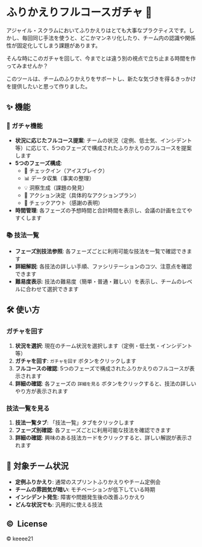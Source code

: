 # ふりかえりフルコースガチャ 🎲

アジャイル・スクラムにおいてふりかえりはとても大事なプラクティスです。しかし、毎回同じ手法を使うと、どこかマンネリ化したり、チーム内の認識や関係性が固定化してしまう課題があります。

そんな時にこのガチャを回して、今までとは違う別の視点で立ち止まる時間を作ってみませんか？

このツールは、チームのふりかえりをサポートし、新たな気づきを得るきっかけを提供したいと思って作りました。

## ✨ 機能

### 🎲 ガチャ機能

* **状況に応じたフルコース提案**: チームの状況（定例、低士気、インシデント等）に応じて、5つのフェーズで構成されたふりかえりのフルコースを提案します
* **5つのフェーズ構成**: 
  - 🚀 チェックイン（アイスブレイク）
  - 📊 データ収集（事実の整理）
  - 💡 洞察生成（課題の発見）
  - 🎯 アクション決定（具体的なアクションプラン）
  - 🎉 チェックアウト（感謝の表明）
* **時間管理**: 各フェーズの予想時間と合計時間を表示し、会議の計画を立てやすくします

### 📚 技法一覧

* **フェーズ別技法参照**: 各フェーズごとに利用可能な技法を一覧で確認できます
* **詳細解説**: 各技法の詳しい手順、ファシリテーションのコツ、注意点を確認できます
* **難易度表示**: 技法の難易度（簡単・普通・難しい）を表示し、チームのレベルに合わせて選択できます

## 🛠️ 使い方

### ガチャを回す

1. **状況を選択**: 現在のチーム状況を選択します（定例・低士気・インシデント等）
2. **ガチャを回す**: `ガチャを回す` ボタンをクリックします
3. **フルコースの確認**: 5つのフェーズで構成されたふりかえりのフルコースが表示されます
4. **詳細の確認**: 各フェーズの `詳細を見る` ボタンをクリックすると、技法の詳しいやり方が表示されます

### 技法一覧を見る

1. **技法一覧タブ**: 「技法一覧」タブをクリックします
2. **フェーズ別確認**: 各フェーズごとに利用可能な技法を確認できます
3. **詳細の確認**: 興味のある技法カードをクリックすると、詳しい解説が表示されます

## 🎯 対象チーム状況

* **定例ふりかえり**: 通常のスプリントふりかえりやチーム定例会
* **チームの雰囲気が暗い**: モチベーションが低下している時期
* **インシデント発生**: 障害や問題発生後の改善ふりかえり
* **どんな状況でも**: 汎用的に使える技法

## © ️ License

© keeee21